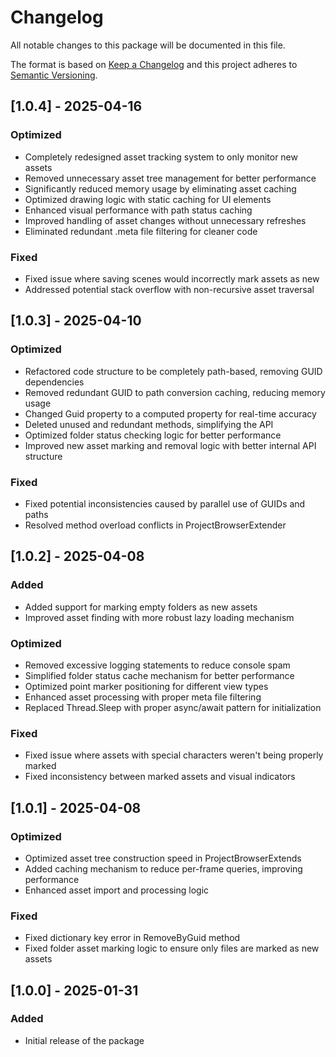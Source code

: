 # Changelog
All notable changes to this package will be documented in this file.

The format is based on [Keep a Changelog](http://keepachangelog.com/en/1.0.0/)
and this project adheres to [Semantic Versioning](http://semver.org/spec/v2.0.0.html).

## [1.0.4] - 2025-04-16
### Optimized
- Completely redesigned asset tracking system to only monitor new assets
- Removed unnecessary asset tree management for better performance
- Significantly reduced memory usage by eliminating asset caching
- Optimized drawing logic with static caching for UI elements
- Enhanced visual performance with path status caching
- Improved handling of asset changes without unnecessary refreshes
- Eliminated redundant .meta file filtering for cleaner code

### Fixed
- Fixed issue where saving scenes would incorrectly mark assets as new
- Addressed potential stack overflow with non-recursive asset traversal

## [1.0.3] - 2025-04-10
### Optimized
- Refactored code structure to be completely path-based, removing GUID dependencies
- Removed redundant GUID to path conversion caching, reducing memory usage
- Changed Guid property to a computed property for real-time accuracy
- Deleted unused and redundant methods, simplifying the API
- Optimized folder status checking logic for better performance
- Improved new asset marking and removal logic with better internal API structure

### Fixed
- Fixed potential inconsistencies caused by parallel use of GUIDs and paths
- Resolved method overload conflicts in ProjectBrowserExtender

## [1.0.2] - 2025-04-08
### Added
- Added support for marking empty folders as new assets
- Improved asset finding with more robust lazy loading mechanism

### Optimized
- Removed excessive logging statements to reduce console spam
- Simplified folder status cache mechanism for better performance
- Optimized point marker positioning for different view types
- Enhanced asset processing with proper meta file filtering
- Replaced Thread.Sleep with proper async/await pattern for initialization

### Fixed
- Fixed issue where assets with special characters weren't being properly marked
- Fixed inconsistency between marked assets and visual indicators

## [1.0.1] - 2025-04-08
### Optimized
- Optimized asset tree construction speed in ProjectBrowserExtends
- Added caching mechanism to reduce per-frame queries, improving performance
- Enhanced asset import and processing logic

### Fixed
- Fixed dictionary key error in RemoveByGuid method
- Fixed folder asset marking logic to ensure only files are marked as new assets

## [1.0.0] - 2025-01-31
### Added
- Initial release of the package